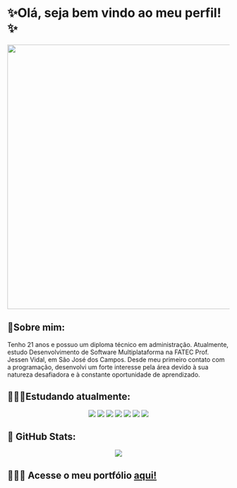 <h1>✨Olá, seja bem vindo ao meu perfil!✨</h1>
<div align="center">
  <img src="https://cdnb.artstation.com/p/assets/images/images/024/858/699/original/pixel-jeff-divoom.gif?1583771904" width="600" >
</div>

<h2>📌Sobre mim: </h2>
  <p>Tenho 21 anos e possuo um diploma técnico em administração. Atualmente, estudo Desenvolvimento de Software Multiplataforma na FATEC Prof. Jessen Vidal, em São José dos Campos. Desde meu primeiro contato com a programação, desenvolvi um forte interesse pela área devido à sua natureza desafiadora e à constante oportunidade de aprendizado.</p>
  
<h2>👩🏻‍💻Estudando atualmente: </h2>

<div align="center"/>
   <img src="https://img.shields.io/badge/HTML5-E34F26?style=for-the-badge&logo=html5&logoColor=white&color=17183B"/>
   <img src="https://img.shields.io/badge/CSS3-1572B6?style=for-the-badge&logo=css3&logoColor=white&color=291846"/> 
   <img src="https://img.shields.io/badge/python-3670A0?style=for-the-badge&logo=python&logoColor=white&color=3A1851"/>
   <img src="https://img.shields.io/badge/figma-%23F24E1E.svg?style=for-the-badge&logo=figma&logoColor=white&color=4F183A"/>
   <img src="https://img.shields.io/badge/Flask-000000?style=for-the-badge&logo=flask&logoColor=white&color=871838"/>
   <img src="https://img.shields.io/badge/Bootstrap-563D7C?style=for-the-badge&logo=bootstrap&logoColor=white&color=D51B4D"/>
  <img src="https://img.shields.io/badge/MySQL-000000?style=for-the-badge&logo=mysql&logoColor=white&color=B31E65"/>
</div>
<h2>👾 GitHub Stats: </h2> 
<div align="center"/>
  
![](https://github-readme-stats.vercel.app/api/top-langs/?username=joycesilvaaa&theme=blue-green&hide_border=false&include_all_commits=false&count_private=false&layout=compact)
</div>
<h2>👩🏻‍💻 Acesse o meu portfólio <a href="https://joycesilvaportfolio.vercel.app/" target="_blank">aqui!</a></h2>


